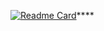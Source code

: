 [![Readme Card](https://github-readme-stats.vercel.app/api/pin/?username=BrendanDenzel&repo=tic-tac-toe)](https://github.com/anuraghazra/github-readme-stats)****
